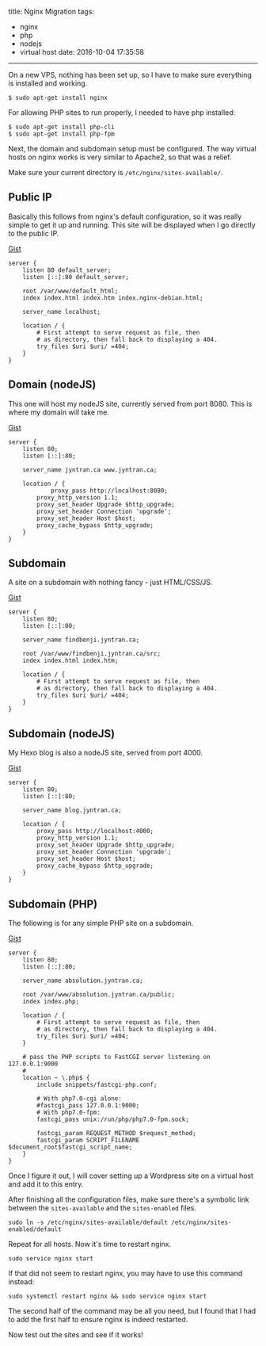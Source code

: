 title: Nginx Migration
tags:
  - nginx
  - php
  - nodejs
  - virtual host
date: 2016-10-04 17:35:58
---

On a new VPS, nothing has been set up, so I have to make sure everything is installed and working.

    $ sudo apt-get install nginx

For allowing PHP sites to run properly, I needed to have php installed:

    $ sudo apt-get install php-cli
    $ sudo apt-get install php-fpm

Next, the domain and subdomain setup must be configured. The way virtual hosts on nginx works is very similar to Apache2, so that was a relief.

Make sure your current directory is `/etc/nginx/sites-available/`.

## Public IP

Basically this follows from nginx's default configuration, so it was really simple to get it up and running. This site will be displayed when I go directly to the public IP.

[Gist](https://gist.github.com/jyntran/cce000b3a673dba1f88396c5538fb3ea)

    server {
        listen 80 default_server;
        listen [::]:80 default_server;

        root /var/www/default_html;
        index index.html index.htm index.nginx-debian.html;

        server_name localhost;

        location / {
            # First attempt to serve request as file, then
            # as directory, then fall back to displaying a 404.
            try_files $uri $uri/ =404;
        }
    }

## Domain (nodeJS)

This one will host my nodeJS site, currently served from port 8080. This is where my domain will take me.

[Gist](https://gist.github.com/jyntran/f5fbf268b3c07dbcd5e63797ba662790)

    server {
    	listen 80;
    	listen [::]:80;

    	server_name jyntran.ca www.jyntran.ca;

    	location / {
        		proxy_pass http://localhost:8080;
    		proxy_http_version 1.1;
    		proxy_set_header Upgrade $http_upgrade;
    		proxy_set_header Connection 'upgrade';
    		proxy_set_header Host $host;
    		proxy_cache_bypass $http_upgrade;
    	}
    }

## Subdomain

A site on a subdomain with nothing fancy - just HTML/CSS/JS.

[Gist](https://gist.github.com/jyntran/bf1b342eebe99124f1aebc37c1c8da4d)

    server {
    	listen 80;
    	listen [::]:80;

    	server_name findbenji.jyntran.ca;

    	root /var/www/findbenji.jyntran.ca/src;
    	index index.html index.htm;

    	location / {
    		# First attempt to serve request as file, then
    		# as directory, then fall back to displaying a 404.
    		try_files $uri $uri/ =404;
    	}
    }

## Subdomain (nodeJS)

My Hexo blog is also a nodeJS site, served from port 4000.

[Gist](https://gist.github.com/jyntran/031f5a275e6f0ba9e82920f0e3a8eb40)

    server {
    	listen 80;
    	listen [::]:80;

    	server_name blog.jyntran.ca;

    	location / {
    		proxy_pass http://localhost:4000;
    		proxy_http_version 1.1;
    		proxy_set_header Upgrade $http_upgrade;
    		proxy_set_header Connection 'upgrade';
    		proxy_set_header Host $host;
    		proxy_cache_bypass $http_upgrade;
    	}
    }

## Subdomain (PHP)

The following is for any simple PHP site on a subdomain.

[Gist](https://gist.github.com/jyntran/aaef37bb4c2290dad0a7f91820307890)

    server {
    	listen 80;
    	listen [::]:80;

    	server_name absolution.jyntran.ca;

    	root /var/www/absolution.jyntran.ca/public;
    	index index.php;

    	location / {
    		# First attempt to serve request as file, then
    		# as directory, then fall back to displaying a 404.
    		try_files $uri $uri/ =404;
    	}

    	# pass the PHP scripts to FastCGI server listening on 127.0.0.1:9000
    	#
    	location ~ \.php$ {
    		include snippets/fastcgi-php.conf;

    		# With php7.0-cgi alone:
    		#fastcgi_pass 127.0.0.1:9000;
    		# With php7.0-fpm:
    		fastcgi_pass unix:/run/php/php7.0-fpm.sock;

    		fastcgi_param REQUEST_METHOD $request_method;
    		fastcgi_param SCRIPT_FILENAME $document_root$fastcgi_script_name;
    	}
    }

Once I figure it out, I will cover setting up a Wordpress site on a virtual host and add it to this entry.

After finishing all the configuration files, make sure there's a symbolic link between the `sites-available` and the `sites-enabled` files.

    sudo ln -s /etc/nginx/sites-available/default /etc/nginx/sites-enabled/default

Repeat for all hosts. Now it's time to restart nginx.

    sudo service nginx start

If that did not seem to restart nginx, you may have to use this command instead:

    sudo systemctl restart nginx && sudo service nginx start

The second half of the command may be all you need, but I found that I had to add the first half to ensure nginx is indeed restarted.

Now test out the sites and see if it works!
